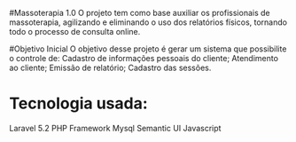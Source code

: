#Massoterapia 1.0
O projeto tem como base auxiliar os profissionais de massoterapia, 
agilizando e eliminando o uso dos relatórios físicos, 
tornando todo o processo de consulta online.

#Objetivo Inicial
O objetivo desse projeto é gerar um sistema que possibilite o controle de:
Cadastro de informações pessoais do cliente;
Atendimento ao cliente;
Emissão de relatório;
Cadastro das sessões.

# Tecnologia usada:
Laravel 5.2 PHP Framework
Mysql
Semantic UI
Javascript